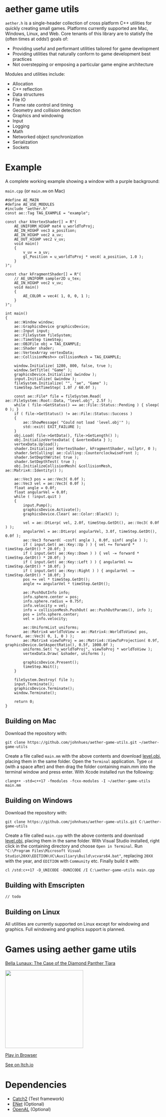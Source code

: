 # aether game utils
`aether.h` is a single-header collection of cross platform C++ utilities for quickly creating small games. Platforms currently supported are Mac, Windows, Linux, and Web. Core tenants of this library are to statisfy the (often times at odds!) goals of:
* Providing useful and performant utilities tailored for game development
* Providing utilities that naturally conform to game development best practices
* Not overstepping or emposing a particular game engine architecture

Modules and utilities include:
* Allocation
* C++ reflection
* Data structures
* File IO
* Frame rate control and timing
* Geometry and collision detection
* Graphics and windowing
* Input
* Logging
* Math
* Networked object synchronization
* Serialization
* Sockets

# Example
A complete working example showing a window with a purple background:

`main.cpp` (or `main.mm` on Mac)
```
#define AE_MAIN
#define AE_USE_MODULES
#include "aether.h"
const ae::Tag TAG_EXAMPLE = "example";

const char kVertexShader[] = R"(
	AE_UNIFORM_HIGHP mat4 u_worldToProj;
	AE_IN_HIGHP vec3 a_position;
	AE_IN_HIGHP vec2 a_uv;
	AE_OUT_HIGHP vec2 v_uv;
	void main()
	{
		v_uv = a_uv;
		gl_Position = u_worldToProj * vec4( a_position, 1.0 );
	}
)";

const char kFragmentShader[] = R"(
	// AE_UNIFORM sampler2D u_tex;
	AE_IN_HIGHP vec2 v_uv;
	void main()
	{
		AE_COLOR = vec4( 1, 0, 0, 1 );
	}
)";

int main()
{
	ae::Window window;
	ae::GraphicsDevice graphicsDevice;
	ae::Input input;
	ae::FileSystem fileSystem;
	ae::TimeStep timeStep;
	ae::OBJFile obj = TAG_EXAMPLE;
	ae::Shader shader;
	ae::VertexArray vertexData;
	ae::CollisionMesh<> collisionMesh = TAG_EXAMPLE;

	window.Initialize( 1280, 800, false, true );
	window.SetTitle( "Game" );
	graphicsDevice.Initialize( &window );
	input.Initialize( &window );
	fileSystem.Initialize( "", "ae", "Game" );
	timeStep.SetTimeStep( 1.0f / 60.0f );

	const ae::File* file = fileSystem.Read( ae::FileSystem::Root::Data, "level.obj", 2.5f );
	while ( file->GetStatus() == ae::File::Status::Pending ) { sleep( 0 ); }
	if ( file->GetStatus() != ae::File::Status::Success )
	{
		ae::ShowMessage( "Could not load 'level.obj'" );
		std::exit( EXIT_FAILURE );
	}
	obj.Load( file->GetData(), file->GetLength() );
	obj.InitializeVertexData( { &vertexData } );
	vertexData.Upload();
	shader.Initialize( kVertexShader, kFragmentShader, nullptr, 0 );
	shader.SetCulling( ae::Culling::CounterclockwiseFront );
	shader.SetDepthWrite( true );
	shader.SetDepthTest( true );
	obj.InitializeCollisionMesh( &collisionMesh, ae::Matrix4::Identity() );

	ae::Vec3 pos = ae::Vec3( 0.0f );
	ae::Vec3 vel = ae::Vec3( 0.0f );
	float angle = 0.0f;
	float angularVel = 0.0f;
	while ( !input.quit )
	{
		input.Pump();
		graphicsDevice.Activate();
		graphicsDevice.Clear( ae::Color::Black() );

		vel = ae::DtLerp( vel, 2.0f, timeStep.GetDt(), ae::Vec3( 0.0f ) );
		angularVel = ae::DtLerp( angularVel, 3.0f, timeStep.GetDt(), 0.0f );
		ae::Vec3 forward( -cosf( angle ), 0.0f, sinf( angle ) );
		if ( input.Get( ae::Key::Up ) ) { vel += forward * timeStep.GetDt() * 20.0f; }
		if ( input.Get( ae::Key::Down ) ) { vel -= forward * timeStep.GetDt() * 20.0f; }
		if ( input.Get( ae::Key::Left ) ) { angularVel += timeStep.GetDt() * 10.0f; }
		if ( input.Get( ae::Key::Right ) ) { angularVel -= timeStep.GetDt() * 10.0f; }
		pos += vel * timeStep.GetDt();
		angle += angularVel * timeStep.GetDt();

		ae::PushOutInfo info;
		info.sphere.center = pos;
		info.sphere.radius = 0.75f;
		info.velocity = vel;
		info = collisionMesh.PushOut( ae::PushOutParams(), info );
		pos = info.sphere.center;
		vel = info.velocity;

		ae::UniformList uniforms;
		ae::Matrix4 worldToView = ae::Matrix4::WorldToView( pos, forward, ae::Vec3( 0, 1, 0 ) );
		ae::Matrix4 viewToProj = ae::Matrix4::ViewToProjection( 0.9f, graphicsDevice.GetAspectRatio(), 0.5f, 1000.0f );
		uniforms.Set( "u_worldToProj", viewToProj * worldToView );
		vertexData.Draw( &shader, uniforms );

		graphicsDevice.Present();
		timeStep.Wait();
	}

	fileSystem.Destroy( file );
	input.Terminate();
	graphicsDevice.Terminate();
	window.Terminate();

	return 0;
}
```

## Building on Mac
Download the repository with:
```
git clone https://github.com/johnhues/aether-game-utils.git ~/aether-game-utils
```
Create a file called `main.mm` with the above contents and download [level.obj](https://raw.githubusercontent.com/johnhues/aether-game-utils/master/example/data/bunny.obj), placing them in the same folder. Open the `Terminal` application. Type `cd ` (with a space after) and then drag the folder containing main.mm into the terminal window and press enter. With Xcode installed run the following:
```
clang++ -std=c++17 -fmodules -fcxx-modules -I ~/aether-game-utils main.mm
```

## Building on Windows
Download the repository with:
```
git clone https://github.com/johnhues/aether-game-utils.git C:\aether-game-utils
```
Create a file called `main.cpp` with the above contents and download [level.obj](https://raw.githubusercontent.com/johnhues/aether-game-utils/master/example/data/bunny.obj), placing them in the same folder. With Visual Studio installed, right click in the containing directory and choose `Open in Terminal`. Run `"C:\Program Files\Microsoft Visual Studio\20XX\EDITION\VC\Auxiliary\Build\vcvars64.bat"`, replacing `20XX` with the year, and `EDITION` with `Community` etc. Finally build it with:
```
cl /std:c++17 -D_UNICODE -DUNICODE /I C:\aether-game-utils main.cpp
```

## Building with Emscripten
```
// todo
```

## Building on Linux
All utilities are currently supported on Linux except for windowing and graphics. Full windowing and graphics support is planned.

# Games using aether game utils
[Bella Lunaux: The Case of the Diamond Panther Tiara](https://v6p9d9t4.ssl.hwcdn.net/html/5321468/index.html)

<a href="https://v6p9d9t4.ssl.hwcdn.net/html/5321468/index.html"><img src="https://img.itch.zone/aW1hZ2UvOTQzMzU2LzUzNDY4NTMucG5n/original/%2BypGAU.png" width="250"></a>

[Play in Browser](https://v6p9d9t4.ssl.hwcdn.net/html/5321468/index.html)

[See on Itch.io](https://johnhues.itch.io/bella-lunaux-tiara)

# Dependencies
* [Catch2](https://github.com/catchorg/Catch2) (Test framework)
* [ENet](http://enet.bespin.org/) (Optional)
* [OpenAL](https://github.com/kcat/openal-soft) (Optional)
